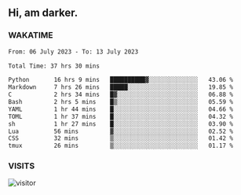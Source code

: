 ## Hi, am darker.

### WAKATIME

<!--START_SECTION:waka-->

```txt
From: 06 July 2023 - To: 13 July 2023

Total Time: 37 hrs 30 mins

Python       16 hrs 9 mins   ██████████▓░░░░░░░░░░░░░░   43.06 %
Markdown     7 hrs 26 mins   █████░░░░░░░░░░░░░░░░░░░░   19.85 %
C            2 hrs 34 mins   █▓░░░░░░░░░░░░░░░░░░░░░░░   06.88 %
Bash         2 hrs 5 mins    █▒░░░░░░░░░░░░░░░░░░░░░░░   05.59 %
YAML         1 hr 44 mins    █░░░░░░░░░░░░░░░░░░░░░░░░   04.66 %
TOML         1 hr 37 mins    █░░░░░░░░░░░░░░░░░░░░░░░░   04.32 %
sh           1 hr 27 mins    █░░░░░░░░░░░░░░░░░░░░░░░░   03.90 %
Lua          56 mins         ▓░░░░░░░░░░░░░░░░░░░░░░░░   02.52 %
CSS          32 mins         ▒░░░░░░░░░░░░░░░░░░░░░░░░   01.42 %
tmux         26 mins         ▒░░░░░░░░░░░░░░░░░░░░░░░░   01.17 %
```

<!--END_SECTION:waka-->

### VISITS
<!-- i should probably build this when i will have some time -->
![visitor](https://profile-counter.glitch.me/sanix-darker/count.svg)
